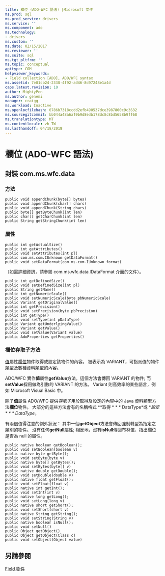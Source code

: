 ```yaml
---
title: 欄位 (ADO-WFC 語法) |Microsoft 文件
ms.prod: sql
ms.prod_service: drivers
ms.service: ''
ms.component: ado
ms.technology:
- drivers
ms.custom: ''
ms.date: 02/15/2017
ms.reviewer: ''
ms.suite: sql
ms.tgt_pltfrm: ''
ms.topic: conceptual
apitype: COM
helpviewer_keywords:
- Field collection [ADO], ADO/WFC syntax
ms.assetid: 7e01cb24-2338-4f92-ad46-8d97248e1a4d
caps.latest.revision: 10
author: MightyPen
ms.author: genemi
manager: craigg
ms.workload: Inactive
ms.openlocfilehash: 0786b7318ccdd2efb490537dce3987800c9c3632
ms.sourcegitcommit: bb044a48a6af9b9d8edb178dc8c8bd5658b9ff68
ms.translationtype: MT
ms.contentlocale: zh-TW
ms.lasthandoff: 04/18/2018
---
```

# <a name="field-ado---wfc-syntax"></a>欄位 (ADO-WFC 語法)
## <a name="package-commswfcdata"></a>封裝 com.ms.wfc.data  
  
### <a name="methods"></a>方法  
  
```  
public void appendChunk(byte[] bytes)  
public void appendChunk(char[] chars)  
public void appendChunk(String chars)  
public byte[] getByteChunk(int len)  
public char[] getCharChunk(int len)  
public String getStringChunk(int len)  
```  
  
### <a name="properties"></a>屬性  
  
```  
public int getActualSize()  
public int getAttributes()  
public void setAttributes(int pl)  
public com.ms.com.IUnknown getDataFormat()  
public void setDataFormat(com.ms.com.IUnknown format)  
```  
  
 （如需詳細資訊，請參閱 com.ms.wfc.data.IDataFormat 介面的文件）。  
  
```  
public int getDefinedSize()  
public void setDefinedSize(int pl)  
public String getName()  
public int getNumericScale()  
public void setNumericScale(byte pbNumericScale)  
public Variant getOriginalValue()  
public int getPrecision()  
public void setPrecision(byte pbPrecision)  
public int getType()  
public void setType(int pDataType)  
public Variant getUnderlyingValue()  
public Variant getValue()  
public void setValue(Variant value)  
public AdoProperties getProperties()  
```  
  
### <a name="field-accessor-methods"></a>欄位存取子方法  
 [值](../../../ado/reference/ado-api/value-property-ado.md)屬性[欄位](../../../ado/reference/ado-api/field-object.md)物件取得或設定該物件的內容。 被表示為 VARIANT，可指派值的物件類型及數種資料類型的內容。  
  
 ADO/WFC 實作**值**屬性**getValue**方法，這個方法會傳回 VARIANT 的物件; 而**setValue**採用做為引數的 VARIANT 的方法。 Variant 則高效率的某些語言，例如 Microsoft Visual Basic 中。  
  
 除了**值**屬性 ADO/WFC 提供*存取子*用於取得及設定的內容中的 Java 資料類型方法**欄位**物件。 大部分的這些方法會有的名稱格式 **取得 * * * DataType*或 **設定 * * * DataType*。  
  
 有兩個值得注意的例外狀況： 其中一個**getObject**方法會傳回強制轉型為指定之類別的物件。 沒有任何**getNull**屬性; 相反地，沒有**isNull**傳回布林值，指出欄位是否為 null 的屬性。  
  
```  
public native boolean getBoolean();  
public void setBoolean(boolean v)  
public native byte getByte();  
public void setByte(byte v)  
public native byte[] getBytes();  
public void setBytes(byte[] v)  
public native double getDouble();  
public void setDouble(double v)  
public native float getFloat();  
public void setFloat(float v)  
public native int getInt();  
public void setInt(int v)  
public native long getLong();  
public void setLong(long v)  
public native short getShort();  
public void setShort(short v)  
public native String getString();  
public void setString(String v)  
public native boolean isNull();  
public void setNull()  
public Object getObject()  
public Object getObject(Class c)  
public void setObject(Object value)  
```  
  
## <a name="see-also"></a>另請參閱  
 [Field 物件](../../../ado/reference/ado-api/field-object.md)
